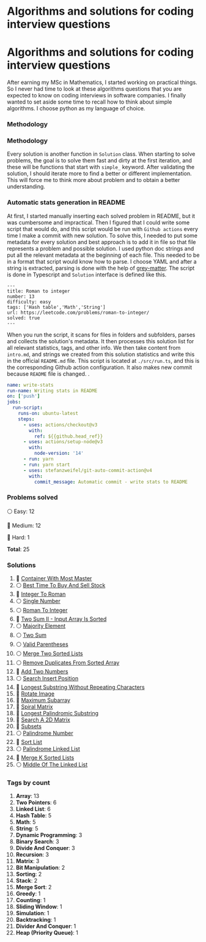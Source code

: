 # Algorithms and solutions for coding interview questions

# Algorithms and solutions for coding interview questions

After earning my MSc in Mathematics, I started working on practical things. So I never had time to look at these algorithms questions that you are expected to know on coding interviews in software companies.
I finally wanted to set aside some time to recall how to think about simple algorithms. I choose python as my language of choice.


### Methodology

### Methodology
Every solution is another function in `Solution` class.
When starting to solve problems, the goal is to solve them fast and dirty at the first iteration, and these will be functions that start with `simple_` keyword.
After validating the solution, I should iterate more to find a better or different implementation. This will force me 
to think more about problem and to obtain a better understanding.


### Automatic stats generation in README
At first, I started manually inserting each solved problem in README, but it was cumbersome and impractical.
Then I figured that I could write some script that would do, and this script would be run with `Github actions` every time I make a commit with new solution.
To solve this, I needed to put some metadata for every solution and
best approach is to add it in file so that file represents a problem and possible solution.
I used python doc strings and put all the relevant metadata at the beginning of each file.
This needed to be in a format that script would know how to parse. I choose YAML and after a string is extracted,
parsing is done with the help of [grey-matter](https://github.com/jonschlinkert/gray-matter).
The script is done in Typescript and `Solution` interface is defined like this.


```angular2html
---
title: Roman to integer
number: 13
difficulty: easy
tags: ['Hash table','Math','String']
url: https://leetcode.com/problems/roman-to-integer/
solved: true
---
```

When you run the script, it scans for files in folders and subfolders, parses and collects the solution's metadata. It then processes this solution list for all relevant statistics, tags, and other info. 
We then take content from `intro.md`, and strings we created from this solution statistics and write this in 
the official `README.md` file.
This script is located at `./src/run.ts`, and this is the corresponding Github action configuration.
It also makes new commit because `README` file is changed.
.
```yaml
name: write-stats
run-name: Writing stats in README
on: ['push']
jobs:
  run-script:
    runs-on: ubuntu-latest
    steps:
      - uses: actions/checkout@v3
        with:
          ref: ${{github.head_ref}}
      - uses: actions/setup-node@v3
        with:
          node-version: '14'
      - run: yarn
      - run: yarn start
      - uses: stefanzweifel/git-auto-commit-action@v4
        with:
          commit_message: Automatic commit - write stats to README
```




### Problems solved

:white_circle: Easy: 12

:large_blue_circle: Medium: 12

:red_circle: Hard: 1

__Total__: 25

### Solutions

1. :large_blue_circle: [Container With Most Master](./leetCode/11_container_with_most_water.py)
2. :white_circle: [Best Time To Buy And Sell Stock](./leetCode/121_best_time_to_buy_and_sell_stock.py)
3. :large_blue_circle: [Integer To Roman](./leetCode/12_integer_to_roman.py)
4. :white_circle: [Single Number](./leetCode/136_single_number.py)
5. :white_circle: [Roman To Integer](./leetCode/13_roman_to_integer.py)
6. :large_blue_circle: [Two Sum II - Input Array Is Sorted](./leetCode/167_two_sum_ii.py)
7. :white_circle: [Majority Element](./leetCode/169_majority_element.py)
8. :white_circle: [Two Sum](./leetCode/1_two_sum.py)
9. :white_circle: [Valid Parentheses](./leetCode/20_valid_parentheses.py)
10. :white_circle: [Merge Two Sorted Lists](./leetCode/21_merge_two_sorted_lists.py)
11. :white_circle: [Remove Duplicates From Sorted Array](./leetCode/26_remove_duplicates_sorted_array.py)
12. :large_blue_circle: [Add Two Numbers](./leetCode/2_add_two_numbers.py)
13. :white_circle: [Search Insert Position](./leetCode/35_search_insert_position.py)
14. :large_blue_circle: [Longest Substring Without Repeating Characters](./leetCode/3_longest_substring_without_repeating_characters.py)
15. :large_blue_circle: [Rotate Image](./leetCode/48_rotate_image.py)
16. :large_blue_circle: [Maximum Subarray](./leetCode/53_maximum_subarray.py)
17. :large_blue_circle: [Spiral Matrix](./leetCode/54_spiral_matrix.py)
18. :large_blue_circle: [Longest Palindromic Substring](./leetCode/5_longest_palindromic_substring.py)
19. :large_blue_circle: [Search A 2D Matrix](./leetCode/74_search_2d_matrix.py)
20. :large_blue_circle: [Subsets](./leetCode/78_subsets.py)
21. :white_circle: [Palindrome Number](./leetCode/9_palindrome_number.py)
22. :large_blue_circle: [Sort List](./leetCode/linked-list/148_sort_list.py)
23. :white_circle: [Palindrome Linked List](./leetCode/linked-list/234_palindrome_linked_list.py)
24. :red_circle: [Merge K Sorted Lists](./leetCode/linked-list/23_merge_k_sorted_lists.py)
25. :white_circle: [Middle Of The Linked List](./leetCode/linked-list/876_middle_of_the_linked_list.py)

### Tags by count

1. **Array**: 13
2. **Two Pointers**: 6
3. **Linked List**: 6
4. **Hash Table**: 5
5. **Math**: 5
6. **String**: 5
7. **Dynamic Programming**: 3
8. **Binary Search**: 3
9. **Divide And Conquer**: 3
10. **Recursion**: 3
11. **Matrix**: 3
12. **Bit Manipulation**: 2
13. **Sorting**: 2
14. **Stack**: 2
15. **Merge Sort**: 2
16. **Greedy**: 1
17. **Counting**: 1
18. **Sliding Window**: 1
19. **Simulation**: 1
20. **Backtracking**: 1
21. **Divider And Conquer**: 1
22. **Heap (Priority Queue)**: 1
